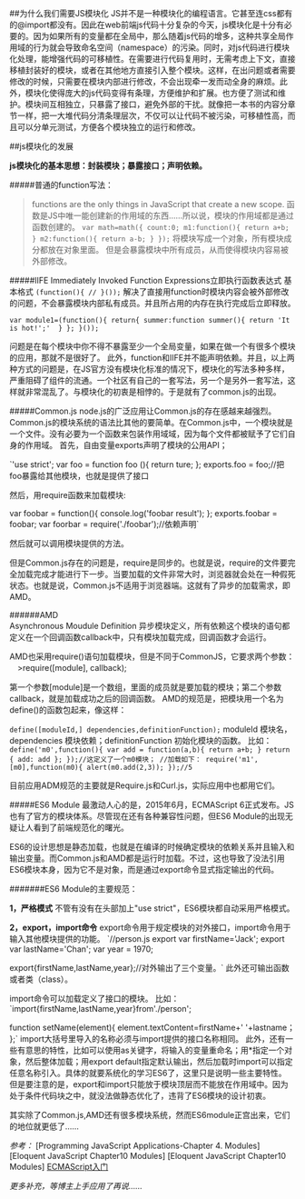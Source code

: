 
##为什么我们需要JS模块化
JS并不是一种模块化的编程语言。它甚至连css都有的@import都没有。因此在web前端js代码十分复杂的今天，js模块化是十分有必要的。因为如果所有的变量都在全局中，那么随着js代码的增多，这种共享全局作用域的行为就会导致命名空间（namespace）的污染。同时，对js代码进行模块化处理，能增强代码的可移植性。在需要进行代码复用时，无需考虑上下文，直接移植封装好的模块，或者在其他地方直接引入整个模块。这样，在出问题或者需要修改的时候，只需要在模块内部进行修改，不会出现牵一发而动全身的麻烦。此外，模块化使得庞大的js代码变得有条理，方便维护和扩展。也方便了测试和维护。模块间互相独立，只暴露了接口，避免外部的干扰。就像把一本书的内容分章节一样，把一大堆代码分清条理层次，不仅可以让代码不被污染，可移植性高，而且可以分单元测试，方便各个模块独立的运行和修改。

##js模块化的发展

**js模块化的基本思想：封装模块；暴露接口；声明依赖。**

#####普通的function写法：
>functions are the only things in JavaScript that create a new scope.
函数是JS中唯一能创建新的作用域的东西……所以说，模块的作用域都是通过函数创建的。
`var math=math({
	count:0;
	m1:function(){
	return a+b;
}
    m2:function(){
	return a-b;
 }
});`
将模块写成一个对象，所有模块成分都放在对象里面。
但是会暴露模块中所有成员，从而使得模块内容易被外部修改。


#####IIFE
Immediately Invoked Function Expressions立即执行函数表达式
基本格式
`(function(){
	//
}());`
解决了直接用function时模块内容会被外部修改的问题，不会暴露模块内部私有成员。并且所占用的内存在执行完成后立即释放。

`var module1=(function(){
return{
	summer:function summer(){
	return 'It is hot!';' 
}
};
}());`

问题是在每个模块中你不得不暴露至少一个全局变量，如果在做一个有很多个模块的应用，那就不是很好了。
此外，function和IIFE并不能声明依赖。并且，以上两种方式的问题是，在JS官方没有模块化标准的情况下，模块化的写法多种多样，严重阻碍了组件的流通。一个社区有自己的一套写法，另一个是另外一套写法，这样就非常混乱了。与模块化的初衷是相悖的。于是就有了common.js的出现。

#####Common.js 
node.js的广泛应用让Common.js的存在感越来越强烈。
Common.js的模块系统的语法比其他的要简单。在Common.js中，一个模块就是一个文件。没有必要为一个函数来包装作用域域，因为每个文件都被赋予了它们自身的作用域。
首先，自由变量exports声明了模块的公用API；

`'use strict';
var foo = function foo (){
	return ture;
};
exports.foo = foo;//把foo暴露给其他模块，也就是提供了接口

然后，用require函数来加载模块:

var foobar = function(){
	console.log('foobar result');
};
exports.foobar = foobar;
var foorbar = require('./foobar');//依赖声明`

然后就可以调用模块提供的方法。

但是Common.js存在的问题是，require是同步的。也就是说，require的文件要完全加载完成才能进行下一步。当要加载的文件非常大时，浏览器就会处在一种假死状态。也就是说，Common.js不适用于浏览器端。这就有了异步的加载需求，即AMD。

######AMD  
Asynchronous Moudule Definition 异步模块定义，所有依赖这个模块的语句都定义在一个回调函数callback中，只有模块加载完成，回调函数才会运行。

AMD也采用require()语句加载模块，但是不同于CommonJS，它要求两个参数：
　>require([module], callback);

第一个参数[module]是一个数组，里面的成员就是要加载的模块；第二个参数callback，就是加载成功之后的回调函数。
AMD的规范是，把模块用一个名为define()的函数包起来，像这样：

   `define([moduleId,] dependencies,definitionFunction);`
   moduleId 模块名，dependencies 模块依赖；definitionFunction 初始化模块的函数。
   比如：
   `define('m0',function(){
      var add = function(a,b){
      return a+b;
  }
      return {
      add: add
  };
});//这定义了一个m0模块；
//加载如下：
   require('m1',[m0],function(m0){
       alert(m0.add(2,3));
});//5`

目前应用ADM规范的主要就是Require.js和Curl.js，实际应用中也都用它们。


#####ES6 Module
最激动人心的是，2015年6月，ECMAScript 6正式发布。JS也有了官方的模块体系。尽管现在还有各种兼容性问题，但ES6 Module的出现无疑让人看到了前端规范化的曙光。

ES6的设计思想是静态加载，也就是在编译的时候确定模块的依赖关系并且输入和输出变量。而Common.js和AMD都是运行时加载。不过，这也导致了没法引用ES6模块本身，因为它不是对象，而是通过export命令显式指定输出的代码。

#######ES6 Module的主要规范：

**1，严格模式**
不管有没有在头部加上"use strict"，ES6模块都自动采用严格模式。

**2，export，import命令**
export命令用于规定模块的对外接口，import命令用于输入其他模块提供的功能。
`//person.js
export var firstName='Jack';
export var lastName='Chan';
var year = 1970;

export{firstName,lastName,year};//对外输出了三个变量。`
此外还可输出函数或者类（class）。

import命令可以加载定义了接口的模块。
比如：
`import{firstName,lastName,year}from'./person';

function setName(element){
	element.textContent=firstName+' '+lastname；
};`
import大括号里导入的名称必须与import提供的接口名称相同。
此外，还有一些有意思的特性，比如可以使用as关键字，将输入的变量重命名；用*指定一个对象，然后整体加载；用export default指定默认输出，然后加载时import可以指定任意名称引入。具体的就要系统化的学习ES6了，这里只是说明一些主要特性。
但是要注意的是，export和import只能放于模块顶层而不能放在作用域中。因为处于条件代码块之中，就没法做静态优化了，违背了ES6模块的设计初衷。

其实除了Common.js,AMD还有很多模块系统，然而ES6module正宫出来，它们的地位就更低了……


*参考：*
[Programming JavaScript Applications-Chapter 4. Modules]
[Eloquent JavaScript Chapter10 Modules]
[Eloquent JavaScript Chapter10 Modules]
[ECMAScript入门](http://es6.ruanyifeng.com/#docs/module)

*更多补充，等博主上手应用了再说……*
